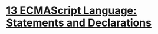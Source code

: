 
# [13 ECMAScript Language: Statements and Declarations](https://tc39.github.io/ecma262/#sec-ecmascript-language-statements-and-declarations)

